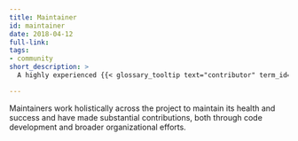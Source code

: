 ```yaml
---
title: Maintainer
id: maintainer
date: 2018-04-12
full-link: 
tags:
- community
short_description: >
  A highly experienced {{< glossary_tooltip text="contributor" term_id="contributor" >}}, active in multiple areas of Kubernetes, who has cross-area ownership and write access to a project's GitHub repository.

---
```


Maintainers work holistically across the project to maintain its health and success and have made substantial contributions, both through code development and broader organizational efforts.


